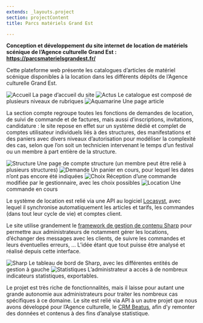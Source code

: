 ```yaml
---
extends: _layouts.project
section: projectContent
title: Parcs matériels Grand Est

---
```


**Conception et développement du site internet de location de matériels scénique de 
l’Agence culturelle Grand Est&nbsp;: https://parcsmaterielsgrandest.fr/**

Cette plateforme web présente les catalogues d’articles de matériel scénique disponibles à la location dans les différents dépôts de l’Agence culturelle Grand Est. 

![Accueil](/assets/img/ekip/1.png)
La page d’accueil du site
![Actus](/assets/img/ekip/2.png)
Le catalogue est composé de plusieurs niveaux de rubriques
![Aquamarine](/assets/img/ekip/3.png)
Une page article

La section compte regroupe toutes les fonctions de demandes de location, de suivi de commande et de factures, mais aussi d’inscriptions, invitations, candidature : le site repose en effet sur un système dédié et complet de comptes utilisateur individuels liés à des structures, des manifestations et des paniers avec divers niveaux d’autorisation pour modéliser la complexité des cas, selon que l’on soit un technicien intervenant le temps d’un festival ou un membre à part entière de la structure.

![Structure](/assets/img/ekip/4.png)
Une page de compte structure (un membre peut être relié à plusieurs structures) 
![Demande](/assets/img/ekip/6.png)
Un panier en cours, pour lequel les dates n’ont pas encore été indiquées
![Choix](/assets/img/ekip/7.png)
Réception d’une commande modifiée par le gestionnaire, avec les choix possibles
![Location](/assets/img/ekip/5.png)
Une commande en cours

Le système de location est relié via une API au logiciel [Locasyst](http://www.pgs.fr/logiciels/locasyst/), avec lequel il synchronise automatiquement les articles et tarifs, les commandes (dans tout leur cycle de vie) et comptes client.

Le site utilise grandement le [framework de gestion de contenu Sharp](https://github.com/code16/sharp) pour permettre aux administrateurs de notamment gérer les locations, d’échanger des messages avec les clients, de suivre les commandes et leurs éventuelles erreurs, ... L’idée étant que tout puisse être analysé et réalisé depuis cette interface. 

![Sharp](/assets/img/ekip/sharp-home.png)
Le tableau de bord de Sharp, avec les différentes entités de gestion à gauche
![Statistiques](/assets/img/ekip/sharp-stats.png)
L’administrateur a accès à de nombreux indicateurs statistiques, exportables.

Le projet est très riche de fonctionnalités, mais il laisse pour autant une grande autonomie aux administrateurs pour traiter les nombreux cas spécifiques à ce domaine. Le site est relié via API à un autre projet que nous avons développé pour l’Agence culturelle, le [CRM Beatus](/p/beatus), afin d’y remonter des données et contenus à des fins d’analyse statistique.
